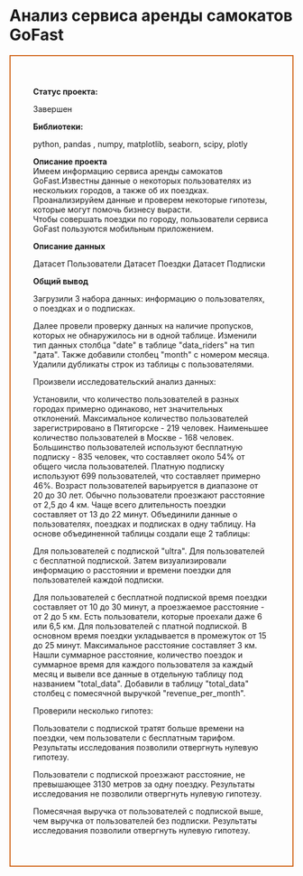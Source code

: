 # Анализ сервиса аренды самокатов GoFast

<div style="border:solid Chocolate 2px; padding: 40px">

**Статус проекта:**

Завершен

**Библиотеки:**

python, pandas , numpy, matplotlib, seaborn, scipy, plotly
    
**Описание проекта**  
    Имеем информацию сервиса аренды самокатов GoFast.Известны данные о некоторых пользователях из нескольких городов, а также об их поездках. Проанализируйем данные и проверем некоторые гипотезы, которые могут помочь бизнесу вырасти.  
    Чтобы совершать поездки по городу, пользователи сервиса GoFast пользуются мобильным приложением. 

    
**Описание данных**

Датасет Пользователи 
Датасет Поeздки 
Датасет Подписки 

**Общий вывод**    
    
Загрузили 3 набора данных: информацию о пользователях, о поездках и о подписках.

Далее провели проверку данных на наличие пропусков, которых не обнаружилось ни в одной таблице. Изменили тип данных столбца "date" в таблице "data_riders" на тип "дата". Также добавили столбец "month" с номером месяца. Удалили дубликаты строк из таблицы с пользователями.

Произвели исследовательский анализ данных:

Установили, что количество пользователей в разных городах примерно одинаково, нет значительных отклонений. Максимальное количество пользователей зарегистрировано в Пятигорске - 219 человек. Наименьшее количество пользователей в Москве - 168 человек.
Большинство пользователей используют бесплатную подписку - 835 человек, что составляет около 54% от общего числа пользователей. Платную подписку используют 699 пользователей, что составляет примерно 46%.
Возраст пользователей варьируется в диапазоне от 20 до 30 лет.
Обычно пользователи проезжают расстояние от 2,5 до 4 км.
Чаще всего длительность поездки составляет от 13 до 22 минут.
Объединили данные о пользователях, поездках и подписках в одну таблицу. На основе объединенной таблицы создали еще 2 таблицы:

Для пользователей с подпиской "ultra".
Для пользователей с бесплатной подпиской.
Затем визуализировали информацию о расстоянии и времени поездки для пользователей каждой подписки.

Для пользователей с бесплатной подпиской время поездки составляет от 10 до 30 минут, а проезжаемое расстояние - от 2 до 5 км. Есть пользователи, которые проехали даже 6 или 6,5 км.
Для пользователей с платной подпиской. В основном время поездки укладывается в промежуток от 15 до 25 минут. Максимальное расстояние составляет 3 км.
Нашли суммарное расстояние, количество поездок и суммарное время для каждого пользователя за каждый месяц и вывели все данные в отдельную таблицу под названием "total_data". Добавили в таблицу "total_data" столбец с помесячной выручкой "revenue_per_month".

Проверили несколько гипотез:

Пользователи с подпиской тратят больше времени на поездки, чем пользователи с бесплатным тарифом. Результаты исследования позволили отвергнуть нулевую гипотезу.

Пользователи с подпиской проезжают расстояние, не превышающее 3130 метров за одну поездку. Результаты исследования не позволили отвергнуть нулевую гипотезу.

Помесячная выручка от пользователей с подпиской выше, чем выручка от пользователей без подписки. Результаты исследования позволили отвергнуть нулевую гипотезу.
